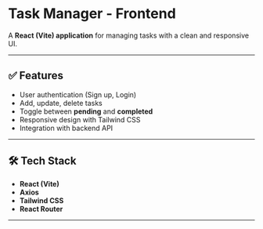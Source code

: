 # Task Manager - Frontend

A **React (Vite) application** for managing tasks with a clean and responsive UI.

---

## ✅ Features
- User authentication (Sign up, Login)
- Add, update, delete tasks
- Toggle between **pending** and **completed**
- Responsive design with Tailwind CSS
- Integration with backend API

---

## 🛠 Tech Stack
- **React (Vite)**
- **Axios**
- **Tailwind CSS**
- **React Router**

---

